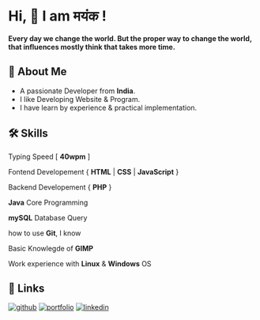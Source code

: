 # Hi, 👋  I am मयंक !

**Every day we change the world. But the proper way to change the world, that influences mostly think that takes more time.**

<!-- प्रतिदिनं वयं जगत् परिवर्तयामः। परन्तु जगत् परिवर्तयितुं सम्यक् मार्गः, तत् प्रभावं अधिकतया चिन्तयति यत् अधिकं समयं लभते। -->

## 🚀 About Me

-   A passionate Developer from **India**.
-   I like Developing Website & Program.
-   I have learn by experience & practical implementation.

## 🛠 Skills

Typing Speed [ __40wpm__ ]

Fontend Developement { __HTML__ | __CSS__ | __JavaScript__ }

Backend Developement { __PHP__ }

__Java__ Core Programming

__mySQL__ Database Query

how to use __Git__, I know

Basic Knowlegde of __GIMP__

Work experience with __Linux__ & __Windows__ OS

## 🔗 Links

[![github](https://img.shields.io/badge/github-1DA1F2?style=for-the-badge&logo=github&logoColor=white)](https://github.io/MayankDevil/)
[![portfolio](https://img.shields.io/badge/my_portfolio-000?style=for-the-badge&logo=ko-fi&logoColor=white)](https://mastermayank.w3spaces.com/)
[![linkedin](https://img.shields.io/badge/linkedin-0A66C2?style=for-the-badge&logo=linkedin&logoColor=white)](https://www.linkedin.com/in/MasterMayank/)
